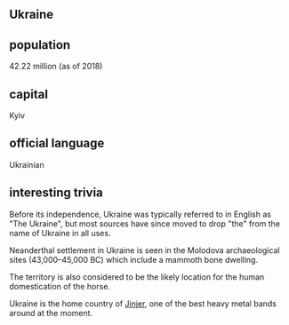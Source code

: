 ## Ukraine

## population

42.22 million (as of 2018)

## capital

Kyiv
 
## official language

Ukrainian

## interesting trivia

Before its independence, Ukraine was typically referred to in English as "The Ukraine", but most sources have since moved to drop "the" from the name of Ukraine in all uses.

Neanderthal settlement in Ukraine is seen in the Molodova archaeological sites (43,000–45,000 BC) which include a mammoth bone dwelling.

The territory is also considered to be the likely location for the human domestication of the horse.

Ukraine is the home country of [Jinjer](https://en.wikipedia.org/wiki/Jinjer), one of the best heavy metal bands around at the moment.
